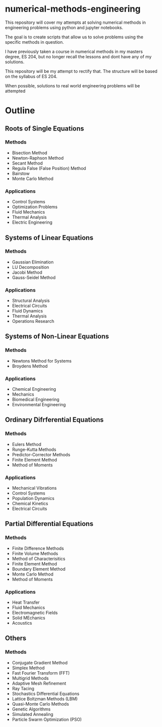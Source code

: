# numerical-methods-engineering

This repository will cover my attempts at solving numerical methods in engineering problems using python and jupyter notebooks.

The goal is to create scripts that allow us to solve problems using the specific methods in question. 

I have previously taken a course in numerical methods in my masters degree, ES 204, but no longer recall the lessons and dont have any of my solutions. 

This repository will be my attempt to rectify that. The structure will be based on the syllabus of ES 204. 

When possible, solutions to real world engineering problems will be attempted


# Outline
## Roots of Single Equations
### Methods
- Bisection Method
- Newton-Raphson Method
- Secant Method
- Regula False (False Position) Method
- Bairstow
- Monte Carlo Method

### Applications
- Control Systems
- Optimization Problems
- Fluid Mechanics
- Thermal Analysis
- Electric Engineering

## Systems of Linear Equations
### Methods
- Gaussian Elimination
- LU Decomposition
- Jacobi Method
- Gauss-Seidel Method

### Applications 
- Structural Analysis
- Electrical Circuits
- Fluid Dynamics
- Thermal Analysis
- Operations Research

## Systems of Non-Linear Equations
### Methods
- Newtons Method for Systems
- Broydens Method

### Applications
- Chemical Engineering
- Mechanics
- Biomedical Engineering
- Environmental Engineering

## Ordinary Difrferential Equations
### Methods
- Eulers Method
- Runge-Kutta Methods
- Predictor-Corrector Methods
- Finite Element Method
- Method of Moments

### Applications
- Mechanical Vibrations
- Control Systems
- Population Dynamics
- Chemical Kinetics
- Electrical Circuits

## Partial Differential Equations
### Methods
- Finite Difference Methods
- Finite Volume Methods
- Method of Characterisitics
- Finite Element Method
- Boundary Element Method
- Monte Carlo Method
- Method of Moments

### Applications
- Heat Transfer
- Fluid Mechanics
- Electromagnetic Fields
- Solid MEchanics
- Acoustics

## Others
### Methods
- Conjugate Gradient Method
- Simplex Method
- Fast Fourier Transform (FFT)
- Multigrid Methods
- Adaptive Mesh Refinement
- Ray Tacing
- Stochastics Differential Equations
- Lattice Boltzman Methods (LBM)
- Quasi-Monte Carlo Methods
- Genetic Algorithms
- Simulated Annealing
- Particle Swarm Optimization (PSO)